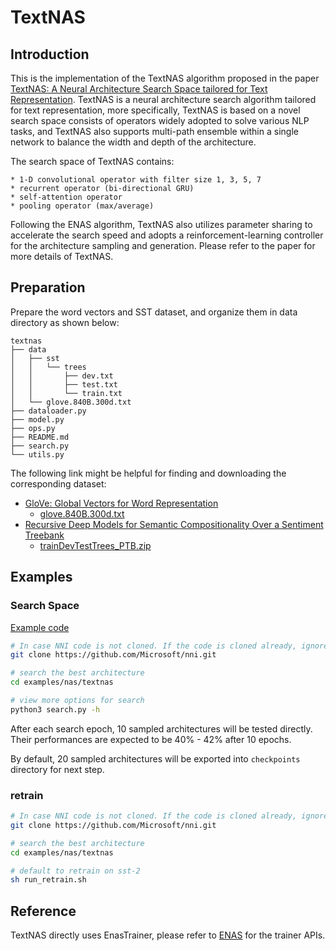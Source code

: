 # TextNAS

## Introduction

This is the implementation of the TextNAS algorithm proposed in the paper [TextNAS: A Neural Architecture Search Space tailored for Text Representation](https://arxiv.org/pdf/1912.10729.pdf). TextNAS is a neural architecture search algorithm tailored for text representation, more specifically, TextNAS is based on a novel search space consists of operators widely adopted to solve various NLP tasks, and TextNAS also supports multi-path ensemble within a single network to balance the width and depth of the architecture. 

The search space of TextNAS contains: 

    * 1-D convolutional operator with filter size 1, 3, 5, 7 
    * recurrent operator (bi-directional GRU) 
    * self-attention operator
    * pooling operator (max/average)

Following the ENAS algorithm, TextNAS also utilizes parameter sharing to accelerate the search speed and adopts a reinforcement-learning controller for the architecture sampling and generation. Please refer to the paper for more details of TextNAS.

## Preparation

Prepare the word vectors and SST dataset, and organize them in data directory as shown below:

```
textnas
├── data
│   ├── sst
│   │   └── trees
│   │       ├── dev.txt
│   │       ├── test.txt
│   │       └── train.txt
│   └── glove.840B.300d.txt
├── dataloader.py
├── model.py
├── ops.py
├── README.md
├── search.py
└── utils.py
```

The following link might be helpful for finding and downloading the corresponding dataset:

* [GloVe: Global Vectors for Word Representation](https://nlp.stanford.edu/projects/glove/)
  * [glove.840B.300d.txt](http://nlp.stanford.edu/data/glove.840B.300d.zip)
* [Recursive Deep Models for Semantic Compositionality Over a Sentiment Treebank](https://nlp.stanford.edu/sentiment/)
  * [trainDevTestTrees_PTB.zip](https://nlp.stanford.edu/sentiment/trainDevTestTrees_PTB.zip)

## Examples

### Search Space

[Example code](https://github.com/microsoft/nni/tree/v1.9/examples/nas/textnas)

```bash
# In case NNI code is not cloned. If the code is cloned already, ignore this line and enter code folder.
git clone https://github.com/Microsoft/nni.git

# search the best architecture
cd examples/nas/textnas

# view more options for search
python3 search.py -h
```

After each search epoch, 10 sampled architectures will be tested directly. Their performances are expected to be 40% - 42% after 10 epochs.

By default, 20 sampled architectures will be exported into `checkpoints` directory for next step.

### retrain

```bash
# In case NNI code is not cloned. If the code is cloned already, ignore this line and enter code folder.
git clone https://github.com/Microsoft/nni.git

# search the best architecture
cd examples/nas/textnas

# default to retrain on sst-2
sh run_retrain.sh
```

## Reference

TextNAS directly uses EnasTrainer, please refer to [ENAS](./ENAS.md) for the trainer APIs.
